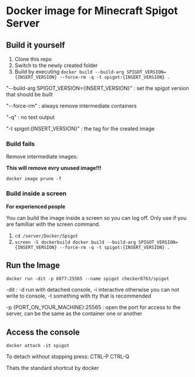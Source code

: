 # Docker image for Minecraft Spigot Server

## Build it yourself

1. Clone this repo
2. Switch to the newly created folder
3. Build by executing `docker build --build-arg SPIGOT_VERSION={INSERT_VERSION} --force-rm -q -t spigot:{INSERT_VERSION} .`

"--build-arg SPIGOT_VERSION={INSERT_VERSION}"
: set the spigot version that should be built

"--force-rm"
: always remove intermediate containers

"-q"
: no text output

"-t spigot:{INSERT_VERSION}"
: the tag for the created image

### Build fails
Remove intermediate images:

**This will remove evry unused image!!!**

`docker image prune -f`

### Build inside a screen
**For experienced people**

You can build the image inside a screen so you can log off.
Only use if you are familliar with the  screen command.

1. `cd /server/Docker/Spigot`
2. `screen -S dockerbuild docker build --build-arg SPIGOT_VERSION={INSERT_VERSION} --force-rm -q -t spigot:{INSERT_VERSION} .`

## Run the Image

`docker run -dit -p 8877:25565 --name spigot checker8763/spigot`

-dit
: -d run with detached console, -i interactive otherwise you can not write to console, -t something with tty that is recommended

-p {PORT_ON_YOUR_MACHINE}:25565
: open the port for access to the server, can be the same as the container one or another


## Access the console

`docker attach -it spigot`

To detach without stopping press:
CTRL-P CTRL-Q

Thats the standard shortcut by docker